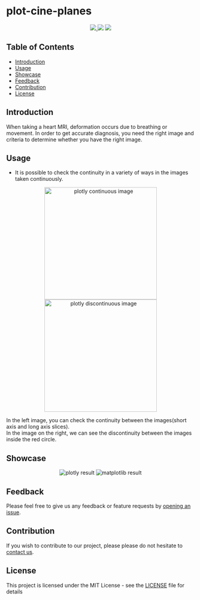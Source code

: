 # plot-cine-planes  


<p align="center">
    <a href="https://www.python.org/downloads/release/python-350/">
        <img src="https://img.shields.io/badge/python-v3.7.4-blue.svg?logo=python&logoColor=white">
    </a>
    <img src="https://img.shields.io/badge/windows-10-blue.svg?logo=windows&logoColor=white">
    <a href="https://github.com/JoeyValentine/plot-cine-planes/issues">
        <img src="https://img.shields.io/github/issues/JoeyValentine/plot-cine-planes?logo=github">
    </a>
</p>


## Table of Contents

- [Introduction](#introduction)
- [Usage](#usage)
- [Showcase](#showcase)
- [Feedback](#feedback)
- [Contribution](#contribution)
- [License](#license)


## Introduction
When taking a heart MRI, deformation occurs due to breathing or movement. In order to get accurate diagnosis, you need the right image and criteria to determine whether you have the right image. 


## Usage

- It is possible to check the continuity in a variety of ways in the images taken continuously.

<p align="center">
  <img src = "https://i.imgur.com/9GEj6i9.png" alt="plotly continuous image" width=300 height=300>
  <img src = "https://i.imgur.com/nnxUgEP.png" alt="plotly discontinuous image" width=300 height=300>
</p>

In the left image, you can check the continuity between the images(short axis and long axis slices).  
In the image on the right, we can see the discontinuity between the images inside the red circle.


## Showcase

<p align="center">
  <img src = "https://i.imgur.com/iPgk5m7.gif" alt="plotly result">
  <img src = "https://i.imgur.com/UVGNbeu.gif" alt="matplotlib result">
</p>


## Feedback

Please feel free to give us any feedback or feature requests by [opening an issue](https://github.com/JoeyValentine/plot-cine-planes/issues).


## Contribution

If you wish to contribute to our project, please please do not hesitate to [contact us](https://github.com/JoeyValentine/plot-cine-planes/issues).


## License

This project is licensed under the MIT License - see the [LICENSE](LICENSE) file for details

